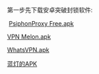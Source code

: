 <p>
	第一步先下载安卓突破封锁软件:
</p>
<p>
	&nbsp;<span><span><a class="js-navigation-open" id="36375ad22a7807ddc6bcb5f34a79ee4b-a1a0079d416b1a35f3b05a45736ce557cfe81eae" href="https://github.com/tanfyo/2018re.github.io/blob/master/PsiphonProxy%20Free.apk?raw=true" target="_blank">PsiphonProxy Free.apk</a></span></span>
</p>
<p>
	<span><a href="https://github.com/tanfyo/2018re.github.io/blob/master/VPN%20Melon.apk?raw=true" target="_blank"><span><span>VPN Melon.apk</span></span></a><br />
</span>
</p>
<p>
	<a href="https://github.com/tanfyo/2018re.github.io/blob/master/WhatsVPN.apk?raw=true" target="_blank"><span><span>WhatsVPN.apk</span></span></a>
</p>
<p>
	<a href="https://github.com/tanfyo/2018re.github.io/blob/master/%E8%93%9D%E7%81%AF.apk?raw=true" target="_blank"><span><span><span><span>蓝灯的APK</span></span></span></span></a>
</p>
